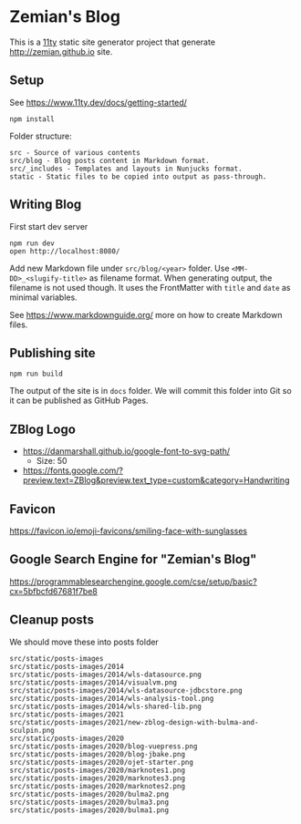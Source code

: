 # Zemian's Blog

This is a [11ty](https://www.11ty.dev/) static site generator project that
generate http://zemian.github.io site.

## Setup

See https://www.11ty.dev/docs/getting-started/

```
npm install
```

Folder structure:

```
src - Source of various contents
src/blog - Blog posts content in Markdown format.
src/_includes - Templates and layouts in Nunjucks format.
static - Static files to be copied into output as pass-through.
```

## Writing Blog

First start dev server

```
npm run dev
open http://localhost:8080/
```

Add new Markdown file under `src/blog/<year>` folder. Use `<MM-DD>_<slugify-title>` as filename
format. When generating output, the filename is not used though. It uses the FrontMatter with `title` and
`date` as minimal variables.

See https://www.markdownguide.org/ more on how to create Markdown files.

## Publishing site

```
npm run build
```

The output of the site is in `docs` folder. We will commit this folder into Git so it can be published 
as GitHub Pages.

## ZBlog Logo

* https://danmarshall.github.io/google-font-to-svg-path/
  * Size: 50
* https://fonts.google.com/?preview.text=ZBlog&preview.text_type=custom&category=Handwriting

## Favicon

https://favicon.io/emoji-favicons/smiling-face-with-sunglasses

## Google Search Engine for "Zemian's Blog"

https://programmablesearchengine.google.com/cse/setup/basic?cx=5bfbcfd67681f7be8

## Cleanup posts

We should move these into posts folder
```
src/static/posts-images
src/static/posts-images/2014
src/static/posts-images/2014/wls-datasource.png
src/static/posts-images/2014/visualvm.png
src/static/posts-images/2014/wls-datasource-jdbcstore.png
src/static/posts-images/2014/wls-analysis-tool.png
src/static/posts-images/2014/wls-shared-lib.png
src/static/posts-images/2021
src/static/posts-images/2021/new-zblog-design-with-bulma-and-sculpin.png
src/static/posts-images/2020
src/static/posts-images/2020/blog-vuepress.png
src/static/posts-images/2020/blog-jbake.png
src/static/posts-images/2020/ojet-starter.png
src/static/posts-images/2020/marknotes1.png
src/static/posts-images/2020/marknotes3.png
src/static/posts-images/2020/marknotes2.png
src/static/posts-images/2020/bulma2.png
src/static/posts-images/2020/bulma3.png
src/static/posts-images/2020/bulma1.png
```